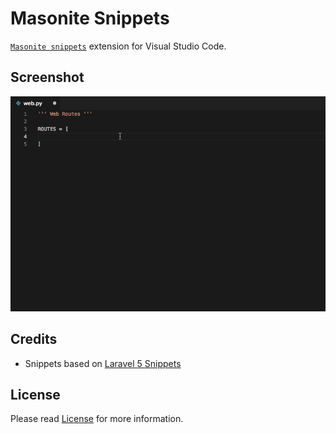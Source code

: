 # Masonite Snippets

[`Masonite snippets`](https://marketplace.visualstudio.com/items?itemName=nioperas06.masonite-snippets) extension for Visual Studio Code.

## Screenshot

![Screenshot](./images/screenshot.gif)

## Credits

* Snippets based on [Laravel 5 Snippets](https://github.com/onecentlin/laravel5-snippets-vscode)

## License

Please read [License](https://github.com/onecentlin/laravel5-snippets-vscode/blob/master/LICENSE.md) for more information.